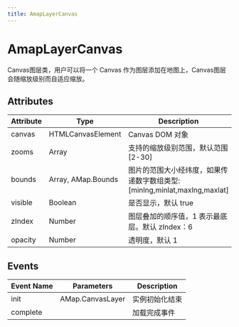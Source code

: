 ```yaml
---
title: AmapLayerCanvas
---
```


# AmapLayerCanvas
Canvas图层类，用户可以将一个 Canvas 作为图层添加在地图上，Canvas图层会随缩放级别而自适应缩放。

## Attributes

Attribute | Type | Description
---|---|---|
canvas | HTMLCanvasElement | Canvas DOM 对象
zooms | Array | 支持的缩放级别范围，默认范围 [2-30]
bounds | Array, AMap.Bounds | 图片的范围大小经纬度，如果传递数字数组类型: [minlng,minlat,maxlng,maxlat]
visible | Boolean | 是否显示，默认 true
zIndex | Number | 图层叠加的顺序值，1 表示最底层。默认 zIndex：6
opacity | Number | 透明度，默认 1

## Events

Event Name | Parameters | Description
---|---|---|
init | AMap.CanvasLayer | 实例初始化结束
complete |  | 加载完成事件

